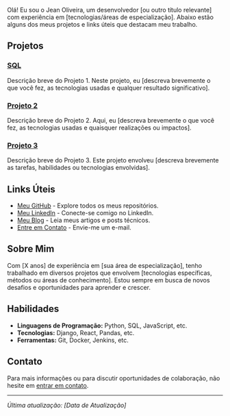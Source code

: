 Olá! Eu sou o Jean Oliveira, um desenvolvedor [ou outro título relevante] com experiência em [tecnologias/áreas de especialização]. Abaixo estão alguns dos meus projetos e links úteis que destacam meu trabalho.

## Projetos

### [SQL](https://github.com/jeanoliveirais/cursosql)
Descrição breve do Projeto 1. Neste projeto, eu [descreva brevemente o que você fez, as tecnologias usadas e qualquer resultado significativo].

### [Projeto 2](https://link-para-seu-projeto-2.com)
Descrição breve do Projeto 2. Aqui, eu [descreva brevemente o que você fez, as tecnologias usadas e quaisquer realizações ou impactos].

### [Projeto 3](https://link-para-seu-projeto-3.com)
Descrição breve do Projeto 3. Este projeto envolveu [descreva brevemente as tarefas, habilidades ou tecnologias envolvidas].

## Links Úteis

- [Meu GitHub](https://github.com/seu-perfil) - Explore todos os meus repositórios.
- [Meu LinkedIn](https://linkedin.com/in/seu-perfil) - Conecte-se comigo no LinkedIn.
- [Meu Blog](https://seublog.com) - Leia meus artigos e posts técnicos.
- [Entre em Contato](mailto:seu-email@example.com) - Envie-me um e-mail.

## Sobre Mim

Com [X anos] de experiência em [sua área de especialização], tenho trabalhado em diversos projetos que envolvem [tecnologias específicas, métodos ou áreas de conhecimento]. Estou sempre em busca de novos desafios e oportunidades para aprender e crescer.

## Habilidades

- **Linguagens de Programação:** Python, SQL, JavaScript, etc.
- **Tecnologias:** Django, React, Pandas, etc.
- **Ferramentas:** Git, Docker, Jenkins, etc.

## Contato

Para mais informações ou para discutir oportunidades de colaboração, não hesite em [entrar em contato](mailto:seu-email@example.com).

---

*Última atualização: [Data de Atualização]*

